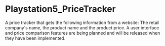 # Playstation5_PriceTracker
A price tracker that gets the following information from a website: The retail company's name, the product name and the product price. A user interface and price comparison features are being planned and will be released when they have been implemented.

